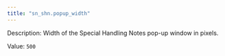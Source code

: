 ```yaml
---
title: "sn_shn.popup_width"
---
```


Description: Width of the Special Handling Notes pop-up window in pixels.

Value: `500`